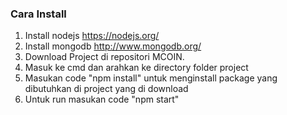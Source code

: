 ### Cara Install ###

1. Install nodejs https://nodejs.org/
2. Install mongodb http://www.mongodb.org/
3. Download Project di repositori MCOIN.
4. Masuk ke cmd dan arahkan ke directory folder project
5. Masukan code "npm install" untuk menginstall package yang dibutuhkan di project yang di download
6. Untuk run masukan code "npm start"